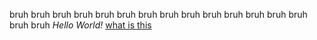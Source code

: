 bruh bruh bruh bruh bruh bruh bruh bruh bruh bruh bruh bruh bruh bruh bruh bruh 
*Hello World!*
[what is this ](https://www.youtube.com/)
